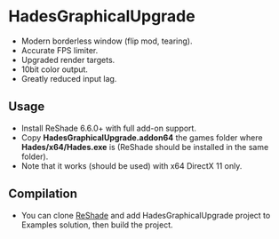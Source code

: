 # HadesGraphicalUpgrade

- Modern borderless window (flip mod, tearing).
- Accurate FPS limiter.
- Upgraded render targets.
- 10bit color output.
- Greatly reduced input lag.

## Usage

- Install ReShade 6.6.0+ with full add-on support.
- Copy **HadesGraphicalUpgrade.addon64** the games folder where **Hades/x64/Hades.exe** is (ReShade should be installed in the same folder).
- Note that it works (should be used) with x64 DirectX 11 only.

## Compilation
- You can clone [ReShade](https://github.com/crosire/reshade) and add HadesGraphicalUpgrade project to Examples solution, then build the project.